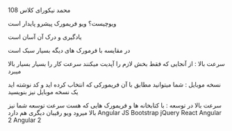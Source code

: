محمد نیکورای کلاس 108

ویوچیست؟
ویو فریمورک پیشرو پایدار است 

یادگیری و درک آن آسان است

در مقایسه با فرمورک های دیگه بسیار سبک است

سرعت بالا : از آنجایی که فقط بخش لازم را آپدیت میکنند سرعت کار را بسیار بسیار بالا میبرد

نسخه موبایل : شما میتوانید مطابق با آن فریمورکی که انتخاب کرده اید و کد نوشته اید یک نسخه موبایل نیز بنویسید

سرعت بالا در توسعه : با کتابخانه ها و فریمورک هایی که هست سرعت توسعه شما نیز بالا میرود
ویو رقیبان دیگری هم دارد
Angular JS
     Bootstrap
     jQuery
     React 
     Angular 2
     Angular 2